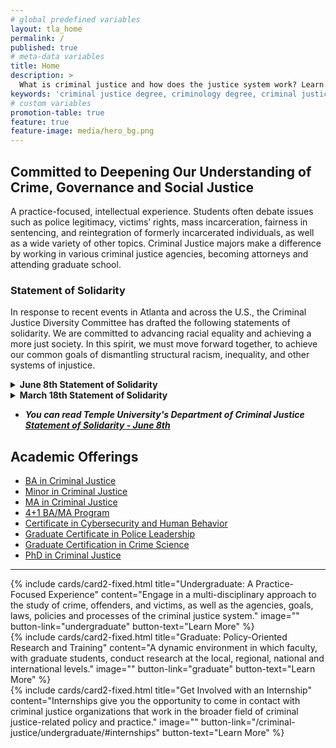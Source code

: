 ```yaml
---
# global predefined variables
layout: tla_home
permalink: /
published: true
# meta-data variables
title: Home
description: >
  What is criminal justice and how does the justice system work? Learn what you can do with a criminal justice degree from Temple University and be competitive for criminal justice jobs. We offer undergraduate degrees (BA, Minor, Major) and graduate degrees (Masters, PhD).
keywords: 'criminal justice degree, criminology degree, criminal justice, cj, criminology, minor, major, masters, ma, phd, doctorate, doctoral, graduate, undergraduate, criminal justice system, criminal justice jobs, police, law enforcement, courts, policy, research, students'
# custom variables
promotion-table: true
feature: true
feature-image: media/hero_bg.png
---
```

## Committed to Deepening Our Understanding of Crime, Governance and Social Justice
A practice-focused, intellectual experience. Students often debate issues such as police legitimacy, victims’ rights, mass incarceration, fairness in sentencing, and reintegration of formerly incarcerated individuals, as well as a wide variety of other topics. Criminal Justice majors make a difference by working in various criminal justice agencies, becoming attorneys and attending graduate school.

### Statement of Solidarity
In response to recent events in Atlanta and across the U.S., the Criminal Justice Diversity Committee has drafted the following statements of solidarity. We are committed to advancing racial equality and achieving a more just society. In this spirit, we must move forward together, to achieve our common goals of dismantling structural racism, inequality, and other systems of injustice. 

<details>
  <summary><strong>June 8th Statement of Solidarity</strong></summary>
<blockquote>   
 <p>We, the Department of Criminal Justice at Temple University, are outraged and dismayed by the recent murders of George Floyd, Breonna Taylor, Ahmaud Arbery, and the countless others who have died before them, and after them, at the hands of law enforcement and others acting in purported support of law and order. As members of a diverse and eclectic community of scholars of criminology and criminal justice, we join together to emphatically condemn racial oppression and demand that the killing and violence end immediately. The list of names should not, cannot, grow longer.</p>
    
<p>In our work as teachers, researchers, and activists, we occupy a privileged position to educate the next generation of socially- and racially conscious criminal justice professionals and to guide police, practice, and reforms that promote social and racial justice. We strive to use this privilege carefully and wisely. As scholars, we pursue evidence-based contributions to justice reform. These are often at a granular level where substantive improvements can serve as building blocks to broader social change. These contributions go hand in hand with, indeed are driven by, the vision for a more just and equitable society for all marginalized communities. No matter what form our scholarship takes, no matter what our sub-specialty within the discipline, we must continue to strive to dismantle barriers to including all voices in our work, most of all those of marginalized scholars and members of impacted communities, indeed all members of our academic community, as we pursue our mutual endeavor of eliminating systems of inequality.</p>
  
<p>The Criminal Justice Department is a diverse and eclectic collective of faculty of different races, nationalities, spiritual foundations, gender and sexual identities, and disciplinary background, each with unique experiences of vulnerabilities and inequalities of different forms. We must use this diversity as a pillar for building trust as well as a sense of community in the highest sense of the term. We have already begun conversations around concrete actions we can take to emphasize and enhance our understanding of the role of race in society and in the criminal justice system, as well as to explore our paths forward, in this time of turmoil, as criminal justice scholars, students, and professionals who strive to effectuate meaningful and lasting systemic change. As our action plan coalesces over the coming weeks, we will continue to keep all members of our academic community informed and we encourage faculty, staff, students, and alumni to share their suggestions with us. Contact any faculty member or email us at <a href="mailto:Crimjust@temple.edu">Crimjust@temple.edu.</a> We are here to listen and support all present, past, and future members of our academic community.</p>
  
<p>The events of the past days have been dismaying to all of us. We are committed to advancing racial equality and achieving a more just society. In this spirit, we must move forward together, to achieve our common goals of dismantling structural racism, inequality, and other systems of injustice.</p>
  </blockquote>
</details>

<details>
  <summary><strong>March 18th Statement of Solidarity</strong></summary>
<p>The Department of Criminal Justice at Temple University stands in solidarity with the Asian American community. We are horrified by racially motivated hate crimes and xenophobic rhetoric targeting Asian Americans, which have increased during the COVID-19 pandemic. In our scholarship and teaching, we are committed to dismantling systemic racism and advancing racial equality. We recognize that achieving a more just society is critical to the safety and security of every person in the United States.  We value the many contributions of the Asian-American members of our academic community and will continue to support and work with our Asian-American students, faculty and staff to advance our shared goal of building a more just criminal legal system and a better tomorrow.</p>
</details>  



- **_You can read Temple University's Department of Criminal Justice [Statement of Solidarity - June 8th](
https://liberalarts.temple.edu/sites/liberalarts/files/Statement%2Bof%2BSolidarity%2Bfrom%2Bthe%2BTemple%2BUniversity%2BDepartment%2Bof%2BCriminal%2BJustice%2B%25282%2529.pdf)_**
        
## Academic Offerings
- [BA in Criminal Justice](https://www.temple.edu/academics/degree-programs/criminal-justice-major-la-cj-ba)
- [Minor in Criminal Justice](http://bulletin.temple.edu/undergraduate/liberal-arts/criminal-justice/minor-criminal-justice/)
- [MA in Criminal Justice](https://www.temple.edu/academics/degree-programs/criminal-justice-ma-la-cj-ma)
- [4+1 BA/MA Program](https://liberalarts.temple.edu/ba-criminal-justice-ma-criminal-justice)
- [Certificate in Cybersecurity and Human Behavior](https://bulletin.temple.edu/undergraduate/liberal-arts/certificate-programs/certificate-cybersecurity-human-behavior/#text)
- [Graduate Certificate in Police Leadership](http://bulletin.temple.edu/graduate/scd/cla/police-leadership-certificate/)
- [Graduate Certification in Crime Science](http://bulletin.temple.edu/graduate/scd/cla/crime-science-certificate/)
- [PhD in Criminal Justice](https://www.temple.edu/academics/degree-programs/criminal-justice-phd-la-cj-phd)

___

<div class="row row-wide">
  <div class="col m12 l4">{% include cards/card2-fixed.html
    title="Undergraduate: A Practice-Focused Experience"
    content="Engage in a multi-disciplinary approach to the study of crime, offenders, and victims, as well as the agencies, goals, laws, policies and processes of the criminal justice system."
    image=""
    button-link="undergraduate"
    button-text="Learn More" %}
  </div>
  <div class="row row-wide">
    <div class="col m12 l4">{% include cards/card2-fixed.html
      title="Graduate: Policy-Oriented Research and Training"
      content="A dynamic environment in which faculty, with graduate students, conduct research at the local, regional, national and international levels."
      image=""
      button-link="graduate"
      button-text="Learn More" %}
    </div>
    <div class="row row-wide">
      <div class="col m12 l4">{% include cards/card2-fixed.html
        title="Get Involved with an Internship"
        content="Internships give you the opportunity to come in contact with criminal justice organizations that work in the broader field of criminal justice-related policy and practice."
        image=""
        button-link="/criminal-justice/undergraduate/#internships"
        button-text="Learn More" %}
      </div>
</div>
